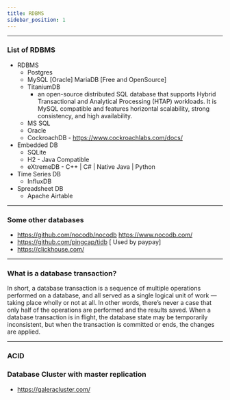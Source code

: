 ```yaml
---
title: RDBMS
sidebar_position: 1
---
```

----
### List of RDBMS
- RDBMS
  - Postgres
  - MySQL [Oracle] MariaDB [Free and OpenSource]
  - TitaniumDB 
    - an open-source distributed SQL database that supports Hybrid Transactional and Analytical Processing (HTAP) workloads. It is MySQL compatible and features horizontal scalability, strong consistency, and high availability.
  - MS SQL
  - Oracle
  - CockroachDB - https://www.cockroachlabs.com/docs/
- Embedded DB
  - SQLite
  - H2 - Java Compatible
  - eXtremeDB - C++ | C# | Native Java | Python
- Time Series DB
  - InfluxDB
- Spreadsheet DB
  - Apache Airtable

----
### Some other databases

- https://github.com/nocodb/nocodb https://www.nocodb.com/
- https://github.com/pingcap/tidb [ Used by paypay]
- https://clickhouse.com/

----
### What is a database transaction?

In short, a database transaction is a sequence of multiple operations performed on a database, and all served as a single logical unit of work — taking place wholly or not at all. In other words, there’s never a case that only half of the operations are performed and the results saved. When a database transaction is in flight, the database state may be temporarily inconsistent, but when the transaction is committed or ends, the changes are applied.

----

### ACID


### Database Cluster with master replication

- https://galeracluster.com/
